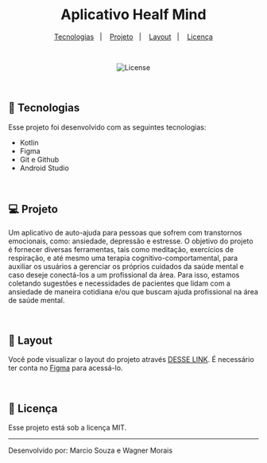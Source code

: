 <h1 align="center"> Aplicativo Healf Mind </h1>


<p align="center">
  <a href="#-tecnologias">Tecnologias</a>&nbsp;&nbsp;&nbsp;|&nbsp;&nbsp;&nbsp;
  <a href="#-projeto">Projeto</a>&nbsp;&nbsp;&nbsp;|&nbsp;&nbsp;&nbsp;
  <a href="#-layout">Layout</a>&nbsp;&nbsp;&nbsp;|&nbsp;&nbsp;&nbsp;
  <a href="#memo-licença">Licença</a>
</p>

<br>

<p align="center">
  <img alt="License" src="https://bit.ly/45gFC33">
</p>

<br>


## 🚀 Tecnologias

Esse projeto foi desenvolvido com as seguintes tecnologias:

- Kotlin
- Figma
- Git e Github
- Android Studio

<br>

## 💻 Projeto

Um aplicativo de auto-ajuda para pessoas que sofrem com transtornos emocionais, como: ansiedade, depressão e estresse. O objetivo do projeto é fornecer diversas ferramentas, tais como meditação, exercícios de respiração, e até mesmo uma terapia cognitivo-comportamental, para auxiliar os usuários a gerenciar os próprios cuidados da saúde mental e caso deseje conectá-los a um profissional da área. Para isso, estamos coletando sugestões e necessidades de pacientes que lidam com a ansiedade de maneira cotidiana e/ou que buscam ajuda profissional na área de saúde mental.


<br>

## 🔖 Layout

Você pode visualizar o layout do projeto através [DESSE LINK](https://www.figma.com/community/file/1272292490085978315). É necessário ter conta no [Figma](https://figma.com) para acessá-lo.

<br>

## :memo: Licença

Esse projeto está sob a licença MIT.

---

Desenvolvido por: Marcio Souza e Wagner Morais
